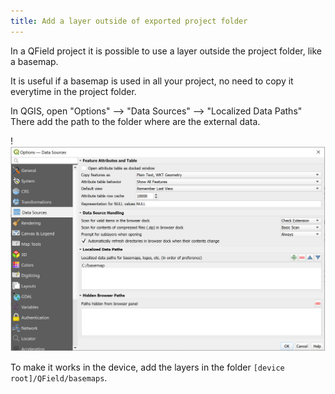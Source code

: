 ```yaml
---
title: Add a layer outside of exported project folder
---
```


In a QField project it is possible to use a layer outside the project
folder, like a basemap.

It is useful if a basemap is used in all your project, no need to copy
it everytime in the project folder.

In QGIS, open  "Options" --> "Data Sources" --> "Localized Data
Paths" There add the path to the folder where are the external data.

!![image](../assets/images/external_path.png)

To make it works in the device, add the layers in the folder `[device
root]/QField/basemaps`.
